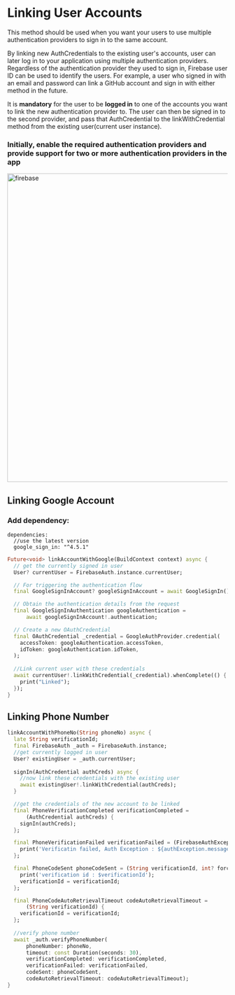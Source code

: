 # Linking User Accounts

This method should be used when you want your users to use multiple authentication providers to sign in to the same account.

By linking new AuthCredentials to the existing user's accounts, user can later log in to your application using multiple authentication providers. Regardless of the authentication provider they used to sign in, Firebase user ID can be used to identify the users. For example, a user who signed in with an email and password can link a GitHub account and sign in with either method in the future.

It is **mandatory** for the user to be **logged in** to one of the accounts you want to link the new authentication provider to. The user can then be signed in to the second provider, and pass that AuthCredential to the linkWithCredential method from the existing user(current user instance).


### Initially, enable the required authentication providers and provide support for two or more authentication providers in the app

<img width="705" alt="firebase" src="https://user-images.githubusercontent.com/68653906/141871702-2c447b8a-f3cf-444e-a07d-3e7b88c740a1.png">

## Linking Google Account

### Add dependency:
```
dependencies:
  //use the latest version
  google_sign_in: "^4.5.1"
```

```dart
Future<void> linkAccountWithGoogle(BuildContext context) async {
  // get the currently signed in user
  User? currentUser = FirebaseAuth.instance.currentUser;

  // For triggering the authentication flow
  final GoogleSignInAccount? googleSignInAccount = await GoogleSignIn().signIn();

  // Obtain the authentication details from the request
  final GoogleSignInAuthentication googleAuthentication =
      await googleSignInAccount!.authentication;

  // Create a new OAuthCredential
  final OAuthCredential _credential = GoogleAuthProvider.credential(
    accessToken: googleAuthentication.accessToken,
    idToken: googleAuthentication.idToken,
  );
  
  //Link current user with these credentials
  await currentUser!.linkWithCredential(_credential).whenComplete(() {
    print("Linked");
  });
}
```

## Linking Phone Number
```dart
linkAccountWithPhoneNo(String phoneNo) async {
  late String verificationId;
  final FirebaseAuth _auth = FirebaseAuth.instance;
  //get currently logged in user
  User? existingUser = _auth.currentUser;
  
  signIn(AuthCredential authCreds) async {
    //now link these credentials with the existing user
    await existingUser!.linkWithCredential(authCreds);
  }

  //get the credentials of the new account to be linked
  final PhoneVerificationCompleted verificationCompleted =
      (AuthCredential authCreds) {
    signIn(authCreds);
  };

  final PhoneVerificationFailed verificationFailed = (FirebaseAuthException authException) {
    print('Verificatin failed, Auth Exception : ${authException.message}');
  };

  final PhoneCodeSent phoneCodeSent = (String verificationId, int? forceResendingToken) {
    print('verification id : $verificationId');
    verificationId = verificationId;
  };

  final PhoneCodeAutoRetrievalTimeout codeAutoRetrievalTimeout =
      (String verificationId) {
    verificationId = verificationId;
  };
  
  //verify phone number
  await _auth.verifyPhoneNumber(
      phoneNumber: phoneNo,
      timeout: const Duration(seconds: 30),
      verificationCompleted: verificationCompleted,
      verificationFailed: verificationFailed,
      codeSent: phoneCodeSent,
      codeAutoRetrievalTimeout: codeAutoRetrievalTimeout);
}
```

